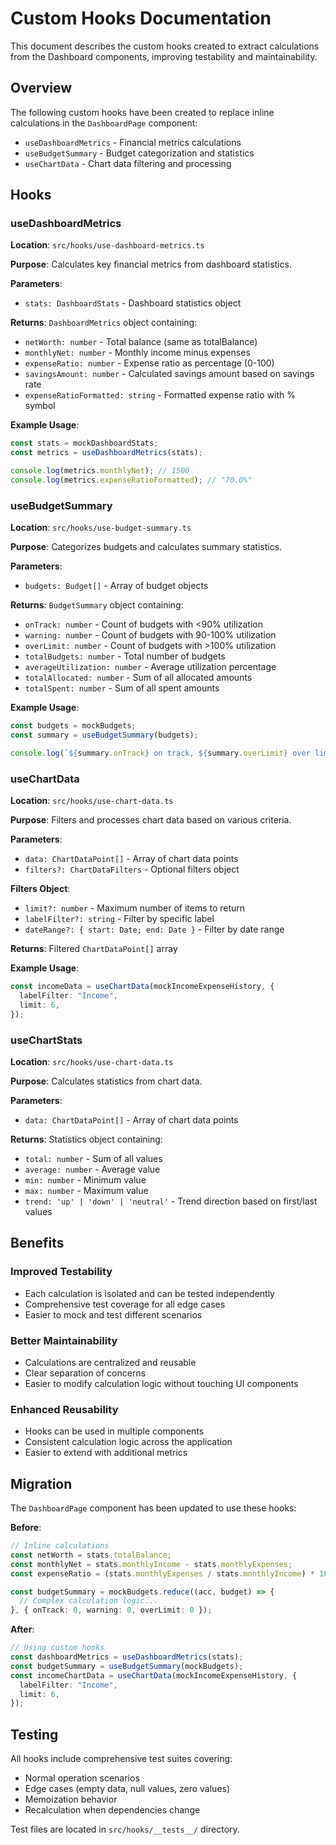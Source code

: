 # Custom Hooks Documentation

This document describes the custom hooks created to extract calculations from the Dashboard components, improving testability and maintainability.

## Overview

The following custom hooks have been created to replace inline calculations in the `DashboardPage` component:

- `useDashboardMetrics` - Financial metrics calculations
- `useBudgetSummary` - Budget categorization and statistics
- `useChartData` - Chart data filtering and processing

## Hooks

### useDashboardMetrics

**Location**: `src/hooks/use-dashboard-metrics.ts`

**Purpose**: Calculates key financial metrics from dashboard statistics.

**Parameters**:
- `stats: DashboardStats` - Dashboard statistics object

**Returns**: `DashboardMetrics` object containing:
- `netWorth: number` - Total balance (same as totalBalance)
- `monthlyNet: number` - Monthly income minus expenses
- `expenseRatio: number` - Expense ratio as percentage (0-100)
- `savingsAmount: number` - Calculated savings amount based on savings rate
- `expenseRatioFormatted: string` - Formatted expense ratio with % symbol

**Example Usage**:
```typescript
const stats = mockDashboardStats;
const metrics = useDashboardMetrics(stats);

console.log(metrics.monthlyNet); // 1500
console.log(metrics.expenseRatioFormatted); // "70.0%"
```

### useBudgetSummary

**Location**: `src/hooks/use-budget-summary.ts`

**Purpose**: Categorizes budgets and calculates summary statistics.

**Parameters**:
- `budgets: Budget[]` - Array of budget objects

**Returns**: `BudgetSummary` object containing:
- `onTrack: number` - Count of budgets with <90% utilization
- `warning: number` - Count of budgets with 90-100% utilization
- `overLimit: number` - Count of budgets with >100% utilization
- `totalBudgets: number` - Total number of budgets
- `averageUtilization: number` - Average utilization percentage
- `totalAllocated: number` - Sum of all allocated amounts
- `totalSpent: number` - Sum of all spent amounts

**Example Usage**:
```typescript
const budgets = mockBudgets;
const summary = useBudgetSummary(budgets);

console.log(`${summary.onTrack} on track, ${summary.overLimit} over limit`);
```

### useChartData

**Location**: `src/hooks/use-chart-data.ts`

**Purpose**: Filters and processes chart data based on various criteria.

**Parameters**:
- `data: ChartDataPoint[]` - Array of chart data points
- `filters?: ChartDataFilters` - Optional filters object

**Filters Object**:
- `limit?: number` - Maximum number of items to return
- `labelFilter?: string` - Filter by specific label
- `dateRange?: { start: Date; end: Date }` - Filter by date range

**Returns**: Filtered `ChartDataPoint[]` array

**Example Usage**:
```typescript
const incomeData = useChartData(mockIncomeExpenseHistory, {
  labelFilter: "Income",
  limit: 6,
});
```

### useChartStats

**Location**: `src/hooks/use-chart-data.ts`

**Purpose**: Calculates statistics from chart data.

**Parameters**:
- `data: ChartDataPoint[]` - Array of chart data points

**Returns**: Statistics object containing:
- `total: number` - Sum of all values
- `average: number` - Average value
- `min: number` - Minimum value
- `max: number` - Maximum value
- `trend: 'up' | 'down' | 'neutral'` - Trend direction based on first/last values

## Benefits

### Improved Testability
- Each calculation is isolated and can be tested independently
- Comprehensive test coverage for all edge cases
- Easier to mock and test different scenarios

### Better Maintainability
- Calculations are centralized and reusable
- Clear separation of concerns
- Easier to modify calculation logic without touching UI components

### Enhanced Reusability
- Hooks can be used in multiple components
- Consistent calculation logic across the application
- Easier to extend with additional metrics

## Migration

The `DashboardPage` component has been updated to use these hooks:

**Before**:
```typescript
// Inline calculations
const netWorth = stats.totalBalance;
const monthlyNet = stats.monthlyIncome - stats.monthlyExpenses;
const expenseRatio = (stats.monthlyExpenses / stats.monthlyIncome) * 100;

const budgetSummary = mockBudgets.reduce((acc, budget) => {
  // Complex calculation logic...
}, { onTrack: 0, warning: 0, overLimit: 0 });
```

**After**:
```typescript
// Using custom hooks
const dashboardMetrics = useDashboardMetrics(stats);
const budgetSummary = useBudgetSummary(mockBudgets);
const incomeChartData = useChartData(mockIncomeExpenseHistory, {
  labelFilter: "Income",
  limit: 6,
});
```

## Testing

All hooks include comprehensive test suites covering:
- Normal operation scenarios
- Edge cases (empty data, null values, zero values)
- Memoization behavior
- Recalculation when dependencies change

Test files are located in `src/hooks/__tests__/` directory.
